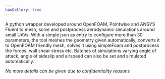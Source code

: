 ```yaml
---
hasGallery: true
---
```


A python wrapper developed around OpenFOAM, Pointwise and ANSYS Fluent to mesh, solve and postprocess aerodynamic
simulations around small UAVs. With a simple json as entry to configure more than 30 parameters, the tool meshes 
the geometry given automatically, converts it to OpenFOAM friendly mesh, solves it using simpleFoam and postprocess the 
forces, wall shear stress etc. Batches of simulations varying angle of attack, angle of sideslip and airspeed
can also be set and simulated automatically.

_No more details can be given due to confidentiality reasons_